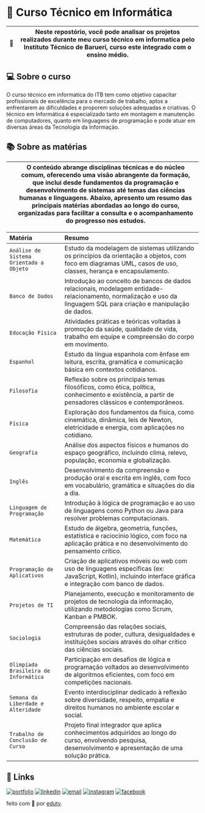 # 📍 Curso Técnico em Informática

| 📖 | Neste repostório, você pode analisar os projetos realizados durante meu curso técnico em informatica pelo Instituto Técnico de Barueri, curso este integrado com o ensino médio. |
| ----------------------------------- | ------------------------------------------------------------------------------------------------------------------------------------------------------------------------------------------------------------------------------------------------------------------------------------------------------------------------------------------------------------------------------------------------------------------------------------------------------------------------------------ |

## 💻 Sobre o curso

O curso técnico em informatica do ITB tem como objetivo capacitar profissionais de excelência para o mercado de trabalho, aptos a enfrentarem as dificuldades e proporem soluções adequadas e criativas. O técnico em Informática é especializado tanto em montagem e manutenção de computadores, quanto em linguagens de programação e pode atuar em diversas áreas da Tecnologia da Informação. 

## 📚 Sobre as matérias

  |  | O conteúdo abrange disciplinas técnicas e do núcleo comum, oferecendo uma visão abrangente da formação, que inclui desde fundamentos da programação e desenvolvimento de sistemas até temas das ciências humanas e linguagens. Abaixo, apresento um resumo das principais matérias abordadas ao longo do curso, organizadas para facilitar a consulta e o acompanhamento do progresso nos estudos.  |
| ----------------------------------- | ------------------------------------------------------------------------------------------------------------------------------------------------------------------------------------------------------------------------------------------------------------------------------------------------------------------------------------------------------------------------------------------------------------------------------------------------------------------------------------ |


| Matéria   | Resumo     |
| :---------- | :---------  |
| `Análise de Sistema Orientada a Objeto` | Estudo da modelagem de sistemas utilizando os princípios da orientação a objetos, com foco em diagramas UML, casos de uso, classes, herança e encapsulamento. |
| `Banco de Dados` | Introdução ao conceito de bancos de dados relacionais, modelagem entidade-relacionamento, normalização e uso da linguagem SQL para criação e manipulação de dados. |
| `Educação Física` | Atividades práticas e teóricas voltadas à promoção da saúde, qualidade de vida, trabalho em equipe e compreensão do corpo em movimento. |
| `Espanhol` | Estudo da língua espanhola com ênfase em leitura, escrita, gramática e comunicação básica em contextos cotidianos. |
| `Filosofia` | Reflexão sobre os principais temas filosóficos, como ética, política, conhecimento e existência, a partir de pensadores clássicos e contemporâneos. |
| `Física` | Exploração dos fundamentos da física, como cinemática, dinâmica, leis de Newton, eletricidade e energia, com aplicações no cotidiano. |
| `Geografia` | Análise dos aspectos físicos e humanos do espaço geográfico, incluindo clima, relevo, população, economia e globalização. |
| `Inglês` | Desenvolvimento da compreensão e produção oral e escrita em inglês, com foco em vocabulário, gramática e situações do dia a dia. |
| `Linguagem de Programação` | Introdução à lógica de programação e ao uso de linguagens como Python ou Java para resolver problemas computacionais. |
| `Matemática` | Estudo de álgebra, geometria, funções, estatística e raciocínio lógico, com foco na aplicação prática e no desenvolvimento do pensamento crítico. |
| `Programação de Aplicativos` | Criação de aplicativos móveis ou web com uso de linguagens específicas (ex: JavaScript, Kotlin), incluindo interface gráfica e integração com banco de dados. |
| `Projetos de TI` | Planejamento, execução e monitoramento de projetos de tecnologia da informação, utilizando metodologias como Scrum, Kanban e PMBOK. |
| `Sociologia` | Compreensão das relações sociais, estruturas de poder, cultura, desigualdades e instituições sociais através do olhar crítico das ciências sociais. |
| `Olimpíada Brasileira de Informática` | Participação em desafios de lógica e programação voltados ao desenvolvimento de algoritmos eficientes, com foco em competições nacionais. |
| `Semana da Liberdade e Alteridade` | Evento interdisciplinar dedicado à reflexão sobre diversidade, respeito, empatia e direitos humanos no ambiente escolar e social. |
| `Trabalho de Conclusão de Curso` | Projeto final integrador que aplica conhecimentos adquiridos ao longo do curso, envolvendo pesquisa, desenvolvimento e apresentação de uma solução prática. |




## 🔗 Links
[![portfolio](https://img.shields.io/badge/my_portfolio-000?style=for-the-badge&logo=ko-fi&logoColor=white)]()
[![linkedin](https://img.shields.io/badge/-LinkedIn-%230077B5?style=for-the-badge&logo=linkedin&logoColor=white)](https://www.linkedin.com/in/eduardo-lemes-185715239/)
[![email](https://img.shields.io/badge/-Gmail-%23333?style=for-the-badge&logo=gmail&logoColor=white)](mailto:edulucas.le43@gmail.com)
[![instagram](https://img.shields.io/badge/-Instagram-%23E4405F?style=for-the-badge&logo=instagram&logoColor=white)](https://www.instagram.com/_eduty/)
[![facebook](https://img.shields.io/badge/-Facebook-%230077B5?style=for-the-badge&logo=facebook&logoColor=white)](https://www.facebook.com/eduardo.januario.5876/)







feito com 🤍 por [eduty](https://github.com/eduty5665).

